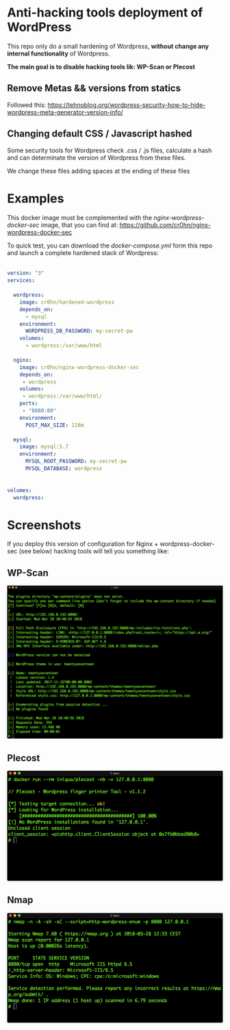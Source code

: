 # Anti-hacking tools deployment of WordPress

This repo only do a small hardening of Wordpress, **without change any internal functionality** of Wordpress.

**The main goal is to disable hacking tools lik: WP-Scan or Plecost** 

## Remove Metas && versions from statics

Followed this: https://tehnoblog.org/wordpress-security-how-to-hide-wordpress-meta-generator-version-info/

## Changing default CSS / Javascript hashed

Some security tools for Wordpress check .css / .js files, calculate a hash and can determinate the version of Wordpress from these files. 

We change these files adding spaces at the ending of these files
  
# Examples


This docker image must be complemented with the *nginx-wordpress-docker-sec* image, that you can find at: https://github.com/cr0hn/nginx-wordpress-docker-sec

To quick test, you can download the *docker-compose.yml* form this repo and launch a complete hardened stack of Wordpress:

```yaml

version: "3"
services:

  wordpress:
    image: cr0hn/hardened-wordpress
    depends_on:
      - mysql
    environment:
      WORDPRESS_DB_PASSWORD: my-secret-pw
    volumes:
      - wordpress:/var/www/html

  nginx:
    image: cr0hn/nginx-wordpress-docker-sec
    depends_on:
     - wordpress
    volumes:
     - wordpress:/var/www/html/
    ports:
     - "8080:80"
    environment:
      POST_MAX_SIZE: 128m

  mysql:
    image: mysql:5.7
    environment:
      MYSQL_ROOT_PASSWORD: my-secret-pw
      MYSQL_DATABASE: wordpress


volumes:
  wordpress:
```

# Screenshots

If you deploy this version of configuration for Nginx + wordpress-docker-sec (see below) hacking tools will tell you something like:

## WP-Scan

![WP-SCan](screenshots/wp-scan.jpg)

## Plecost

![Plecost](screenshots/plecost.jpg)

## Nmap

![Nmap](screenshots/nmap.jpg)